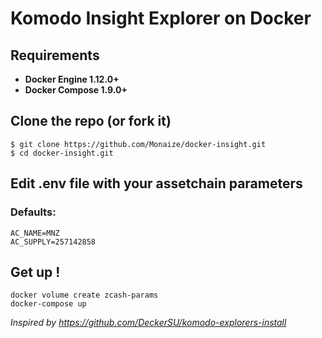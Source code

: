 # Komodo Insight Explorer on Docker

## Requirements
* **Docker Engine 1.12.0+**
* **Docker Compose 1.9.0+**

## Clone the repo (or fork it)
```
$ git clone https://github.com/Monaize/docker-insight.git
$ cd docker-insight.git
``` 

## Edit .env file with your assetchain parameters  
### Defaults:
```
AC_NAME=MNZ
AC_SUPPLY=257142858
```

## Get up !
```
docker volume create zcash-params
docker-compose up
```


_Inspired by https://github.com/DeckerSU/komodo-explorers-install_

